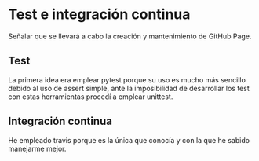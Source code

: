 # Test e integración continua

Señalar que se llevará a cabo la creación y mantenimiento de GitHub Page.

## Test

La primera idea era emplear pytest porque su uso es mucho más sencillo debido al uso de assert simple, ante la imposibilidad de desarrollar los test con estas herramientas procedí a emplear unittest.

## Integración continua

He empleado travis porque es la única que conocía y con la que he sabido manejarme mejor.
